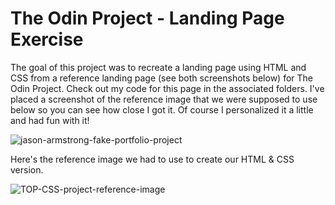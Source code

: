 # The Odin Project - Landing Page Exercise

The goal of this project was to recreate a landing page using HTML and CSS from a reference landing page (see both screenshots below) for The Odin Project. Check out my code for this page in the associated folders. I've placed a screenshot of the reference image that we were supposed to use below so you can see how close I got it. Of course I personalized it a little and had fun with it!

![jason-armstrong-fake-portfolio-project](https://github.com/zr0dark/the-odin-project-landing-page-project/assets/1312646/2e5492bd-0c77-4bf6-a310-b802366a8120)


Here's the reference image we had to use to create our HTML & CSS version.


![TOP-CSS-project-reference-image](https://github.com/zr0dark/the-odin-project-landing-page-project/assets/1312646/9e7e809c-f241-4cd3-b753-d67e2bfd2af7)
